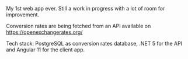 My 1st web app ever. Still a work in progress with a lot of room for improvement.

Conversion rates are being fetched from an API available on https://openexchangerates.org/

Tech stack: PostgreSQL as conversion rates database, .NET 5 for the API and Angular 11 for the client app.
